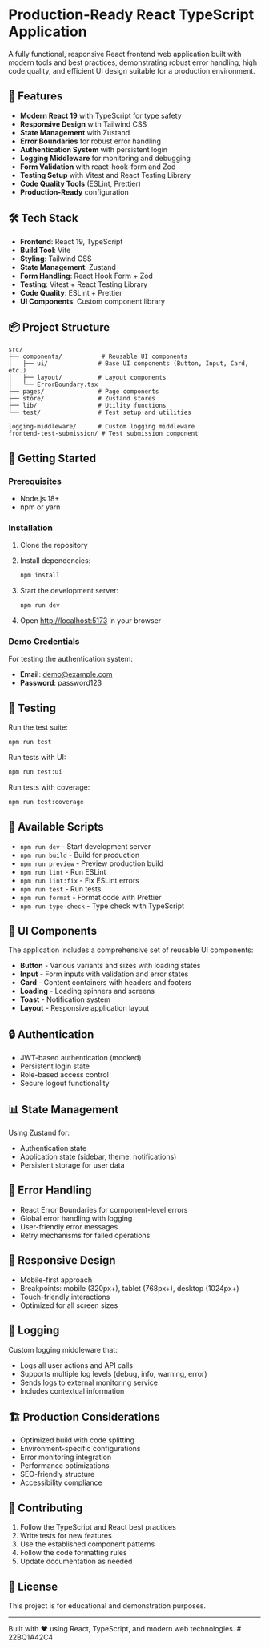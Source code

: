 # Production-Ready React TypeScript Application

A fully functional, responsive React frontend web application built with modern tools and best practices, demonstrating robust error handling, high code quality, and efficient UI design suitable for a production environment.

## 🚀 Features

- **Modern React 19** with TypeScript for type safety
- **Responsive Design** with Tailwind CSS
- **State Management** with Zustand
- **Error Boundaries** for robust error handling
- **Authentication System** with persistent login
- **Logging Middleware** for monitoring and debugging
- **Form Validation** with react-hook-form and Zod
- **Testing Setup** with Vitest and React Testing Library
- **Code Quality Tools** (ESLint, Prettier)
- **Production-Ready** configuration

## 🛠️ Tech Stack

- **Frontend**: React 19, TypeScript
- **Build Tool**: Vite
- **Styling**: Tailwind CSS
- **State Management**: Zustand
- **Form Handling**: React Hook Form + Zod
- **Testing**: Vitest + React Testing Library
- **Code Quality**: ESLint + Prettier
- **UI Components**: Custom component library

## 📦 Project Structure

```
src/
├── components/           # Reusable UI components
│   ├── ui/              # Base UI components (Button, Input, Card, etc.)
│   ├── layout/          # Layout components
│   └── ErrorBoundary.tsx
├── pages/               # Page components
├── store/               # Zustand stores
├── lib/                 # Utility functions
└── test/                # Test setup and utilities

logging-middleware/      # Custom logging middleware
frontend-test-submission/ # Test submission component
```

## 🚀 Getting Started

### Prerequisites

- Node.js 18+ 
- npm or yarn

### Installation

1. Clone the repository
2. Install dependencies:
   ```bash
   npm install
   ```

3. Start the development server:
   ```bash
   npm run dev
   ```

4. Open [http://localhost:5173](http://localhost:5173) in your browser

### Demo Credentials

For testing the authentication system:
- **Email**: demo@example.com
- **Password**: password123

## 🧪 Testing

Run the test suite:
```bash
npm run test
```

Run tests with UI:
```bash
npm run test:ui
```

Run tests with coverage:
```bash
npm run test:coverage
```

## 🔧 Available Scripts

- `npm run dev` - Start development server
- `npm run build` - Build for production
- `npm run preview` - Preview production build
- `npm run lint` - Run ESLint
- `npm run lint:fix` - Fix ESLint errors
- `npm run test` - Run tests
- `npm run format` - Format code with Prettier
- `npm run type-check` - Type check with TypeScript

## 🎨 UI Components

The application includes a comprehensive set of reusable UI components:

- **Button** - Various variants and sizes with loading states
- **Input** - Form inputs with validation and error states
- **Card** - Content containers with headers and footers
- **Loading** - Loading spinners and screens
- **Toast** - Notification system
- **Layout** - Responsive application layout

## 🔒 Authentication

- JWT-based authentication (mocked)
- Persistent login state
- Role-based access control
- Secure logout functionality

## 📊 State Management

Using Zustand for:
- Authentication state
- Application state (sidebar, theme, notifications)
- Persistent storage for user data

## 🚨 Error Handling

- React Error Boundaries for component-level errors
- Global error handling with logging
- User-friendly error messages
- Retry mechanisms for failed operations

## 📱 Responsive Design

- Mobile-first approach
- Breakpoints: mobile (320px+), tablet (768px+), desktop (1024px+)
- Touch-friendly interactions
- Optimized for all screen sizes

## 📝 Logging

Custom logging middleware that:
- Logs all user actions and API calls
- Supports multiple log levels (debug, info, warning, error)
- Sends logs to external monitoring service
- Includes contextual information

## 🏗️ Production Considerations

- Optimized build with code splitting
- Environment-specific configurations
- Error monitoring integration
- Performance optimizations
- SEO-friendly structure
- Accessibility compliance

## 🤝 Contributing

1. Follow the TypeScript and React best practices
2. Write tests for new features
3. Use the established component patterns
4. Follow the code formatting rules
5. Update documentation as needed

## 📄 License

This project is for educational and demonstration purposes.

---

Built with ❤️ using React, TypeScript, and modern web technologies.
#   2 2 B Q 1 A 4 2 C 4  
 